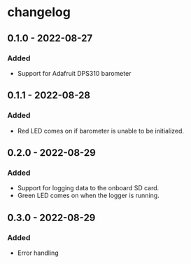 # changelog


## 0.1.0 - 2022-08-27

### Added
- Support for Adafruit DPS310 barometer



## 0.1.1 - 2022-08-28

### Added
- Red LED comes on if barometer is unable to be initialized.



## 0.2.0 - 2022-08-29

### Added
- Support for logging data to the onboard SD card.
- Green LED comes on when the logger is running.



## 0.3.0 - 2022-08-29

### Added
- Error handling
